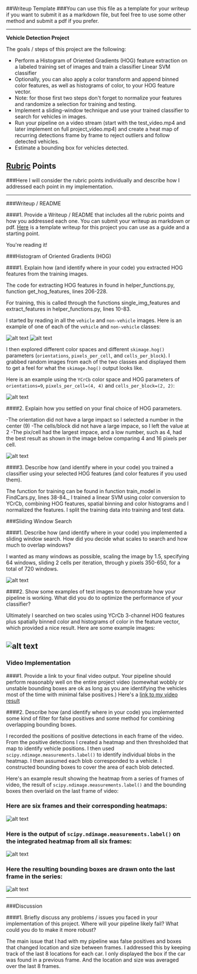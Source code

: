 ##Writeup Template
###You can use this file as a template for your writeup if you want to submit it as a markdown file, but feel free to use some other method and submit a pdf if you prefer.

---

**Vehicle Detection Project**

The goals / steps of this project are the following:

* Perform a Histogram of Oriented Gradients (HOG) feature extraction on a labeled training set of images and train a classifier Linear SVM classifier
* Optionally, you can also apply a color transform and append binned color features, as well as histograms of color, to your HOG feature vector. 
* Note: for those first two steps don't forget to normalize your features and randomize a selection for training and testing.
* Implement a sliding-window technique and use your trained classifier to search for vehicles in images.
* Run your pipeline on a video stream (start with the test_video.mp4 and later implement on full project_video.mp4) and create a heat map of recurring detections frame by frame to reject outliers and follow detected vehicles.
* Estimate a bounding box for vehicles detected.

[//]: # (Image References)
[image1]: ./output_images/car.png
[image2]: ./output_images/not_car.png
[image3]: ./output_images/hog.png
[image4]: ./output_images/hog_features.jpg
[image5]: ./output_images/windows.jpg
[image6]: ./output_images/heat.png
[image7]: ./output_images/labels.png
[image8]: ./output_images/car_found.png
[image9]: ./output_images/hog_images.png
[video1]: ./output_images/project_video.mp4

## [Rubric](https://review.udacity.com/#!/rubrics/513/view) Points
###Here I will consider the rubric points individually and describe how I addressed each point in my implementation.  

---
###Writeup / README

####1. Provide a Writeup / README that includes all the rubric points and how you addressed each one.  You can submit your writeup as markdown or pdf.  [Here](https://github.com/udacity/CarND-Vehicle-Detection/blob/master/writeup_template.md) is a template writeup for this project you can use as a guide and a starting point.  

You're reading it!

###Histogram of Oriented Gradients (HOG)

####1. Explain how (and identify where in your code) you extracted HOG features from the training images.

The code for extracting HOG features in found in helper_functions.py, function get_hog_features, lines 206-228.

For training, this is called through the functions single_img_features and extract_features in helper_functions.py, lines 10-83. 

I started by reading in all the `vehicle` and `non-vehicle` images.  Here is an example of one of each of the `vehicle` and `non-vehicle` classes:

![alt text][image1]
![alt text][image2]

I then explored different color spaces and different `skimage.hog()` parameters (`orientations`, `pixels_per_cell`, and `cells_per_block`).  I grabbed random images from each of the two classes and displayed them to get a feel for what the `skimage.hog()` output looks like.

Here is an example using the `YCrCb` color space and HOG parameters of `orientations=9`, `pixels_per_cell=(4, 4)` and `cells_per_block=(2, 2)`:


![alt text][image3]

####2. Explain how you settled on your final choice of HOG parameters.

-The orientation did not have a large impact so I selected a number in the center (9)
-The cells/block did not have a large impace, so I left the value at 2
-The pix/cell had the largest impace, and a low number, such as 4, had the best result as shown in the image below comparing 4 and 16 pixels per cell.


![alt text][image4]

####3. Describe how (and identify where in your code) you trained a classifier using your selected HOG features (and color features if you used them).

The function for training can be found in function train_model in FindCars.py, lines 38-84._
I trained a linear SVM using color conversion to YCrCb, combining HOG features, spatial binning and color histograms and I normalized the features.  I split the training data into training and test data.  


###Sliding Window Search

####1. Describe how (and identify where in your code) you implemented a sliding window search.  How did you decide what scales to search and how much to overlap windows?

I wanted as many windows as possible, scaling the image by 1.5, specifying 64 windows, sliding 2 cells per iteration, through y pixels 350-650, for a total of 720 windows.

![alt text][image5]

####2. Show some examples of test images to demonstrate how your pipeline is working.  What did you do to optimize the performance of your classifier?

Ultimately I searched on two scales using YCrCb 3-channel HOG features plus spatially binned color and histograms of color in the feature vector, which provided a nice result.  Here are some example images:

![alt text][image9]
---

### Video Implementation

####1. Provide a link to your final video output.  Your pipeline should perform reasonably well on the entire project video (somewhat wobbly or unstable bounding boxes are ok as long as you are identifying the vehicles most of the time with minimal false positives.)
Here's a [link to my video result](./project_video.mp4)


####2. Describe how (and identify where in your code) you implemented some kind of filter for false positives and some method for combining overlapping bounding boxes.

I recorded the positions of positive detections in each frame of the video.  From the positive detections I created a heatmap and then thresholded that map to identify vehicle positions.  I then used `scipy.ndimage.measurements.label()` to identify individual blobs in the heatmap.  I then assumed each blob corresponded to a vehicle.  I constructed bounding boxes to cover the area of each blob detected.  

Here's an example result showing the heatmap from a series of frames of video, the result of `scipy.ndimage.measurements.label()` and the bounding boxes then overlaid on the last frame of video:

### Here are six frames and their corresponding heatmaps:

![alt text][image6]

### Here is the output of `scipy.ndimage.measurements.label()` on the integrated heatmap from all six frames:
![alt text][image7]

### Here the resulting bounding boxes are drawn onto the last frame in the series:
![alt text][image8]



---

###Discussion

####1. Briefly discuss any problems / issues you faced in your implementation of this project.  Where will your pipeline likely fail?  What could you do to make it more robust?

The main issue that I had with my pipeline was false positives and boxes that changed location and size between frames.  I addressed this by keeping track of the last 8 locations for each car.  I only displayed the box if the car was found in a previous frame.  And the location and size was averaged over the last 8 frames.

